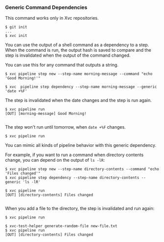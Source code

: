 ### Generic Command Dependencies

This command works only in Xvc repositories.

```console
$ git init
...
$ xvc init
```

You can use the output of a shell command as a dependency to a step.
When the command is run, the output hash is saved to compare and the step is invalidated when the output of the command changed.

You can use this for any command that outputs a string.

```console
$ xvc pipeline step new --step-name morning-message --command "echo 'Good Morning!'"

$ xvc  pipeline step dependency --step-name morning-message --generic 'date +%F'

```

The step is invalidated when the date changes and the step is run again.

```console
$ xvc pipeline run
[OUT] [morning-message] Good Morning!
 

```

The step won't run until tomorrow, when `date +%F` changes.

```console
$ xvc pipeline run

```

You can mimic all kinds of pipeline behavior with this generic dependency.

For example, if you want to run a command when directory contents change, you can depend on the output of `ls -lR`:

```console
$ xvc pipeline step new --step-name directory-contents --command "echo 'Files changed'"
$ xvc pipeline step dependency --step-name directory-contents --generic 'ls -lR'

$ xvc pipeline run
[OUT] [directory-contents] Files changed
 

```

When you add a file to the directory, the step is invalidated and run again:

```console
$ xvc pipeline run

$ xvc-test-helper generate-random-file new-file.txt
$ xvc pipeline run
[OUT] [directory-contents] Files changed
 

```
